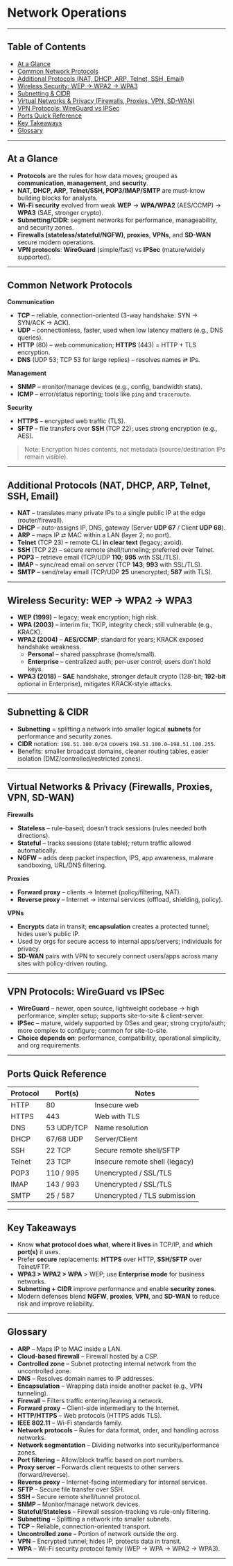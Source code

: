 # Network Operations  

---

## Table of Contents  
- [At a Glance](#at-a-glance)  
- [Common Network Protocols](#common-network-protocols)  
- [Additional Protocols (NAT, DHCP, ARP, Telnet, SSH, Email)](#additional-protocols-nat-dhcp-arp-telnet-ssh-email)  
- [Wireless Security: WEP → WPA2 → WPA3](#wireless-security-wep--wpa2--wpa3)  
- [Subnetting & CIDR](#subnetting--cidr)  
- [Virtual Networks & Privacy (Firewalls, Proxies, VPN, SD-WAN)](#virtual-networks--privacy-firewalls-proxies-vpn-sd-wan)  
- [VPN Protocols: WireGuard vs IPSec](#vpn-protocols-wireguard-vs-ipsec)  
- [Ports Quick Reference](#ports-quick-reference)  
- [Key Takeaways](#key-takeaways)  
- [Glossary](#glossary)  

---

## At a Glance  
- **Protocols** are the rules for how data moves; grouped as **communication**, **management**, and **security**.  
- **NAT, DHCP, ARP, Telnet/SSH, POP3/IMAP/SMTP** are must-know building blocks for analysts.  
- **Wi-Fi security** evolved from weak **WEP** → **WPA/WPA2** (AES/CCMP) → **WPA3** (SAE, stronger crypto).  
- **Subnetting/CIDR**: segment networks for performance, manageability, and security zones.  
- **Firewalls (stateless/stateful/NGFW)**, **proxies**, **VPNs**, and **SD-WAN** secure modern operations.  
- **VPN protocols**: **WireGuard** (simple/fast) vs **IPSec** (mature/widely supported).  

---

## Common Network Protocols  
**Communication**  
- **TCP** – reliable, connection-oriented (3-way handshake: SYN → SYN/ACK → ACK).  
- **UDP** – connectionless, faster, used when low latency matters (e.g., DNS queries).  
- **HTTP** (80) – web communication; **HTTPS** (443) = HTTP + TLS encryption.  
- **DNS** (UDP 53; TCP 53 for large replies) – resolves names ⇄ IPs.

**Management**  
- **SNMP** – monitor/manage devices (e.g., config, bandwidth stats).  
- **ICMP** – error/status reporting; tools like `ping` and `traceroute`.

**Security**  
- **HTTPS** – encrypted web traffic (TLS).  
- **SFTP** – file transfers over **SSH** (TCP 22); uses strong encryption (e.g., AES).  

> Note: Encryption hides contents, not metadata (source/destination IPs remain visible).

---

## Additional Protocols (NAT, DHCP, ARP, Telnet, SSH, Email)  
- **NAT** – translates many private IPs to a single public IP at the edge (router/firewall).  
- **DHCP** – auto-assigns IP, DNS, gateway (Server **UDP 67** / Client **UDP 68**).  
- **ARP** – maps IP ⇄ MAC within a LAN (layer 2; no port).  
- **Telnet** (TCP 23) – remote CLI **in clear text** (legacy; avoid).  
- **SSH** (TCP 22) – secure remote shell/tunneling; preferred over Telnet.  
- **POP3** – retrieve email (TCP/UDP **110**; **995** with SSL/TLS).  
- **IMAP** – sync/read email on server (TCP **143**; **993** with SSL/TLS).  
- **SMTP** – send/relay email (TCP/UDP **25** unencrypted; **587** with TLS).

---

## Wireless Security: WEP → WPA2 → WPA3  
- **WEP (1999)** – legacy; weak encryption; high risk.  
- **WPA (2003)** – interim fix; TKIP, integrity check; still vulnerable (e.g., KRACK).  
- **WPA2 (2004)** – **AES/CCMP**; standard for years; KRACK exposed handshake weakness.  
  - **Personal** – shared passphrase (home/small).  
  - **Enterprise** – centralized auth; per-user control; users don’t hold keys.  
- **WPA3 (2018)** – **SAE** handshake, stronger default crypto (128-bit; **192-bit** optional in Enterprise), mitigates KRACK-style attacks.

---

## Subnetting & CIDR  
- **Subnetting** = splitting a network into smaller logical **subnets** for performance and security zones.  
- **CIDR** notation: `198.51.100.0/24` covers `198.51.100.0–198.51.100.255`.  
- Benefits: smaller broadcast domains, cleaner routing tables, easier isolation (DMZ/controlled/restricted zones).

---

## Virtual Networks & Privacy (Firewalls, Proxies, VPN, SD-WAN)  
**Firewalls**  
- **Stateless** – rule-based; doesn’t track sessions (rules needed both directions).  
- **Stateful** – tracks sessions (state table); return traffic allowed automatically.  
- **NGFW** – adds deep packet inspection, IPS, app awareness, malware sandboxing, URL/DNS filtering.

**Proxies**  
- **Forward proxy** – clients → Internet (policy/filtering, NAT).  
- **Reverse proxy** – Internet → internal services (offload, shielding, policy).  

**VPNs**  
- **Encrypts** data in transit; **encapsulation** creates a protected tunnel; hides user’s public IP.  
- Used by orgs for secure access to internal apps/servers; individuals for privacy.  
- **SD-WAN** pairs with VPN to securely connect users/apps across many sites with policy-driven routing.

---

## VPN Protocols: WireGuard vs IPSec  
- **WireGuard** – newer, open source, lightweight codebase → high performance, simpler setup; supports site-to-site & client-server.  
- **IPSec** – mature, widely supported by OSes and gear; strong crypto/auth; more complex to configure; common for site-to-site.  
- **Choice depends on**: performance, compatibility, operational simplicity, and org requirements.

---

## Ports Quick Reference  
| Protocol | Port(s) | Notes |
|---|---|---|
| HTTP | 80 | Insecure web |
| HTTPS | 443 | Web with TLS |
| DNS | 53 UDP/TCP | Name resolution |
| DHCP | 67/68 UDP | Server/Client |
| SSH | 22 TCP | Secure remote shell/SFTP |
| Telnet | 23 TCP | Insecure remote shell (legacy) |
| POP3 | 110 / 995 | Unencrypted / SSL/TLS |
| IMAP | 143 / 993 | Unencrypted / SSL/TLS |
| SMTP | 25 / 587 | Unencrypted / TLS submission |

---

## Key Takeaways  
- Know **what protocol does what**, **where it lives** in TCP/IP, and **which port(s)** it uses.  
- Prefer **secure** replacements: **HTTPS** over HTTP, **SSH/SFTP** over Telnet/FTP.  
- **WPA3 > WPA2 > WPA** > WEP; use **Enterprise mode** for business networks.  
- **Subnetting + CIDR** improve performance and enable **security zones**.  
- Modern defenses blend **NGFW**, **proxies**, **VPN**, and **SD-WAN** to reduce risk and improve reliability.  

---

## Glossary  
- **ARP** – Maps IP to MAC inside a LAN.  
- **Cloud-based firewall** – Firewall hosted by a CSP.  
- **Controlled zone** – Subnet protecting internal network from the uncontrolled zone.  
- **DNS** – Resolves domain names to IP addresses.  
- **Encapsulation** – Wrapping data inside another packet (e.g., VPN tunneling).  
- **Firewall** – Filters traffic entering/leaving a network.  
- **Forward proxy** – Client-side intermediary to the Internet.  
- **HTTP/HTTPS** – Web protocols (HTTPS adds TLS).  
- **IEEE 802.11** – Wi-Fi standards family.  
- **Network protocols** – Rules for data format, order, and handling across networks.  
- **Network segmentation** – Dividing networks into security/performance zones.  
- **Port filtering** – Allow/block traffic based on port numbers.  
- **Proxy server** – Forwards client requests to other servers (forward/reverse).  
- **Reverse proxy** – Internet-facing intermediary for internal services.  
- **SFTP** – Secure file transfer over SSH.  
- **SSH** – Secure remote shell/tunnel protocol.  
- **SNMP** – Monitor/manage network devices.  
- **Stateful/Stateless** – Firewall session-tracking vs rule-only filtering.  
- **Subnetting** – Splitting a network into smaller subnets.  
- **TCP** – Reliable, connection-oriented transport.  
- **Uncontrolled zone** – Portion of network outside the org.  
- **VPN** – Encrypted tunnel; hides IP, protects data in transit.  
- **WPA** – Wi-Fi security protocol family (WEP → WPA → WPA2 → WPA3).  

---


